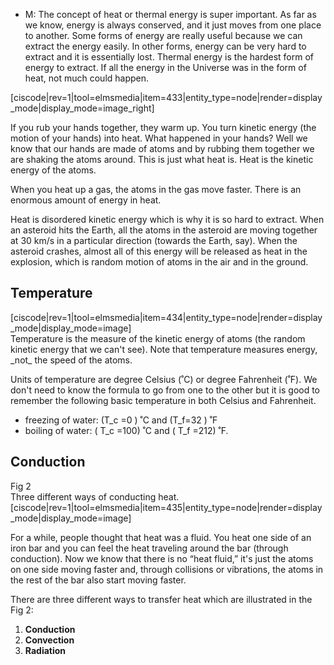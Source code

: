 - M: The concept of heat or thermal energy is super important. As far as we know, energy is always conserved, and it just moves from one place to another. Some forms of energy are really useful because we can extract the energy easily. In other forms, energy can be very hard to extract and it is essentially lost. Thermal energy is the hardest form of energy to extract. If all the energy in the Universe was in the form of heat, not much could happen.

[ciscode|rev=1|tool=elmsmedia|item=433|entity_type=node|render=display_mode|display_mode=image_right] 

If you rub your hands together, they warm up. You turn kinetic energy (the motion of your hands) into heat. What happened in your hands? Well we know that our hands are made of atoms and by rubbing them together we are shaking the atoms around. This is just what heat is. Heat is the kinetic energy of the atoms.

When you heat up a gas, the atoms in the gas move faster. There is an enormous amount of energy in heat.

Heat is disordered kinetic energy which is why it is so hard to extract. When an asteroid hits the Earth, all the atoms in the asteroid are moving together at 30 km/s in a particular direction (towards the Earth, say). When the asteroid crashes, almost all of this energy will be released as heat in the explosion, which is random motion of atoms in the air and in the ground.

Temperature 
------------

<div class="clearfix"><div class="medium-6 large-4">[ciscode|rev=1|tool=elmsmedia|item=434|entity_type=node|render=display_mode|display_mode=image] </div></div>Temperature is the measure of the kinetic energy of atoms (the random kinetic energy that we can't see). Note that temperature measures energy, _not_ the speed of the atoms.   
  
Units of temperature are degree Celsius (˚C) or degree Fahrenheit (˚F). We don't need to know the formula to go from one to the other but it is good to remember the following basic temperature in both Celsius and Fahrenheit.

- freezing of water: \(T_c =0 \) ˚C and \(T_f=32 \) ˚F
- boiling of water: \( T_c =100\) ˚C and \( T_f =212\) ˚F.

Conduction 
-----------

<div class="figurelabel"><div class="figurelabel__title">Fig 2 </div><div class="figurelabel__desc">Three different ways of conducting heat. </div></div><div> [ciscode|rev=1|tool=elmsmedia|item=435|entity_type=node|render=display_mode|display_mode=image] </div>   
  
For a while, people thought that heat was a fluid. You heat one side of an iron bar and you can feel the heat traveling around the bar (through conduction). Now we know that there is no “heat fluid,” it's just the atoms on one side moving faster and, through collisions or vibrations, the atoms in the rest of the bar also start moving faster.   
  
There are three different ways to transfer heat which are illustrated in the Fig 2:

1. **Conduction**
2. **Convection**
3. **Radiation**